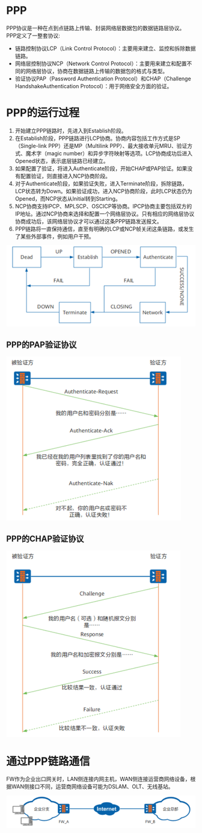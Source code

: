 # PPP  

PPP协议是一种在点到点链路上传输、封装网络层数据包的数据链路层协议。  
PPP定义了一整套协议:  
* 链路控制协议LCP（Link Control Protocol）：主要用来建立、监控和拆除数据链路。   
* 网络层控制协议NCP（Network Control Protocol）：主要用来建立和配置不同的网络层协议，协商在数据链路上传输的数据包的格式与类型。  
* 验证协议PAP（Password Authentication Protocol）和CHAP（Challenge HandshakeAuthentication Protocol）：用于网络安全方面的验证。  

# PPP的运行过程  


1. 开始建立PPP链路时，先进入到Establish阶段。  
2. 在Establish阶段，PPP链路进行LCP协商。协商内容包括工作方式是SP（Single-link PPP）还是MP（Multilink PPP）、最大接收单元MRU、验证方式、魔术字（magic number）和异步字符映射等选项。LCP协商成功后进入Opened状态，表示底层链路已经建立。   
3. 如果配置了验证，将进入Authenticate阶段，开始CHAP或PAP验证。如果没有配置验证，则直接进入NCP协商阶段。  
4. 对于Authenticate阶段，如果验证失败，进入Terminate阶段，拆除链路，LCP状态转为Down。如果验证成功，进入NCP协商阶段，此时LCP状态仍为Opened，而NCP状态从Initial转到Starting。  
5. NCP协商支持IPCP、MPLSCP、OSCICP等协商。IPCP协商主要包括双方的IP地址。通过NCP协商来选择和配置一个网络层协议。只有相应的网络层协议协商成功后，该网络层协议才可以通过这条PPP链路发送报文。  
6. PPP链路将一直保持通信，直至有明确的LCP或NCP帧关闭这条链路，或发生了某些外部事件，例如用户干预。  


![PPP运行流程图.png](PPP运行流程图.png)

## PPP的PAP验证协议  

![PAP认证过程.png](PAP认证过程.png)

## PPP的CHAP验证协议  

![CHAP的验证过程.png](CHAP的验证过程.png)

# 通过PPP链路通信  

FW作为企业出口网关时，LAN侧连接内网主机，WAN侧连接运营商网络设备，根据WAN侧接口不同，运营商网络设备可能为DSLAM、OLT、无线基站。  

![通过PPP链路通信.png](通过PPP链路通信.png)
